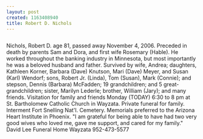 ```yaml
--- 
layout: post
created: 1163408940
title: Robert D. Nichols
---
```

<a href="/sites/default/files/blog/Grandpa-704114.jpg"><img style="cursor:hand;" alt="" src="/sites/default/files/blog/Grandpa-704009.jpg" border="0" /></a><br /><div>Nichols, Robert D. age 81, passed away November 4, 2006. Preceded in death by parents Sam and Dora, and first wife Rosemary (Hable). He worked throughout the banking industry in Minnesota, but most importantly he was a beloved husband and father. Survived by wife, Andrea; daughters, Kathleen Korner, Barbara (Dave) Knutson, Mari (Dave) Meyer, and Susan (Karl) Wendorf; sons, Robert Jr. (Linda), Tom (Susan), Mark (Connie); and stepson, Dennis (Barbara) McFadden; 19 grandchildren; and 5 great-grandchildren; sister, Marilyn Lederle; brother, William (Jary); and many friends. Visitation for family and friends Monday (TODAY) 6:30 to 8 pm at St. Bartholomew Catholic Church in Wayzata. Private funeral for family. Interment Fort Snelling Nat'l. Cemetery. Memorials preferred to the Arizona Heart Institute in Phoenix. "I am grateful for being able to have had two very good wives who loved me, gave me support, and cared for my family." David Lee Funeral Home Wayzata 952-473-5577 </div>

